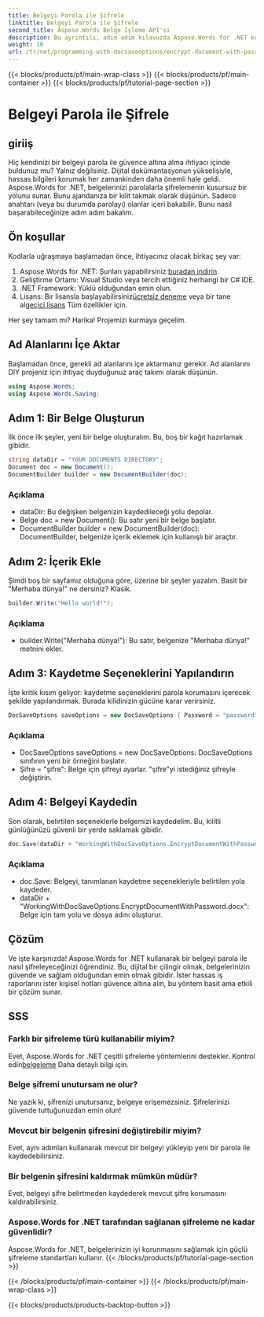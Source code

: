 ```yaml
---
title: Belgeyi Parola ile Şifrele
linktitle: Belgeyi Parola ile Şifrele
second_title: Aspose.Words Belge İşleme API'si
description: Bu ayrıntılı, adım adım kılavuzda Aspose.Words for .NET kullanarak bir belgeyi parola ile nasıl şifreleyeceğinizi öğrenin. Hassas bilgilerinizi zahmetsizce güvence altına alın.
weight: 10
url: /tr/net/programming-with-docsaveoptions/encrypt-document-with-password/
---
```


{{< blocks/products/pf/main-wrap-class >}}
{{< blocks/products/pf/main-container >}}
{{< blocks/products/pf/tutorial-page-section >}}

# Belgeyi Parola ile Şifrele

## giriiş

Hiç kendinizi bir belgeyi parola ile güvence altına alma ihtiyacı içinde buldunuz mu? Yalnız değilsiniz. Dijital dokümantasyonun yükselişiyle, hassas bilgileri korumak her zamankinden daha önemli hale geldi. Aspose.Words for .NET, belgelerinizi parolalarla şifrelemenin kusursuz bir yolunu sunar. Bunu ajandanıza bir kilit takmak olarak düşünün. Sadece anahtarı (veya bu durumda parolayı) olanlar içeri bakabilir. Bunu nasıl başarabileceğinize adım adım bakalım.

## Ön koşullar

Kodlarla uğraşmaya başlamadan önce, ihtiyacınız olacak birkaç şey var:
1.  Aspose.Words for .NET: Şunları yapabilirsiniz:[buradan indirin](https://releases.aspose.com/words/net/).
2. Geliştirme Ortamı: Visual Studio veya tercih ettiğiniz herhangi bir C# IDE.
3. .NET Framework: Yüklü olduğundan emin olun.
4.  Lisans: Bir lisansla başlayabilirsiniz[ücretsiz deneme](https://releases.aspose.com/) veya bir tane al[geçici lisans](https://purchase.aspose.com/temporary-license/) Tüm özellikler için.

Her şey tamam mı? Harika! Projemizi kurmaya geçelim.

## Ad Alanlarını İçe Aktar

Başlamadan önce, gerekli ad alanlarını içe aktarmanız gerekir. Ad alanlarını DIY projeniz için ihtiyaç duyduğunuz araç takımı olarak düşünün.

```csharp
using Aspose.Words;
using Aspose.Words.Saving;
```

## Adım 1: Bir Belge Oluşturun

İlk önce ilk şeyler, yeni bir belge oluşturalım. Bu, boş bir kağıt hazırlamak gibidir.

```csharp
string dataDir = "YOUR DOCUMENTS DIRECTORY";
Document doc = new Document();
DocumentBuilder builder = new DocumentBuilder(doc);
```

### Açıklama

- dataDir: Bu değişken belgenizin kaydedileceği yolu depolar.
- Belge doc = new Document(): Bu satır yeni bir belge başlatır.
- DocumentBuilder builder = new DocumentBuilder(doc): DocumentBuilder, belgenize içerik eklemek için kullanışlı bir araçtır.

## Adım 2: İçerik Ekle

Şimdi boş bir sayfamız olduğuna göre, üzerine bir şeyler yazalım. Basit bir "Merhaba dünya!" ne dersiniz? Klasik.

```csharp
builder.Write("Hello world!");
```

### Açıklama

- builder.Write("Merhaba dünya!"): Bu satır, belgenize "Merhaba dünya!" metnini ekler.

## Adım 3: Kaydetme Seçeneklerini Yapılandırın

İşte kritik kısım geliyor: kaydetme seçeneklerini parola korumasını içerecek şekilde yapılandırmak. Burada kilidinizin gücüne karar verirsiniz.

```csharp
DocSaveOptions saveOptions = new DocSaveOptions { Password = "password" };
```

### Açıklama

- DocSaveOptions saveOptions = new DocSaveOptions: DocSaveOptions sınıfının yeni bir örneğini başlatır.
- Şifre = "şifre": Belge için şifreyi ayarlar. "şifre"yi istediğiniz şifreyle değiştirin.

## Adım 4: Belgeyi Kaydedin

Son olarak, belirtilen seçeneklerle belgemizi kaydedelim. Bu, kilitli günlüğünüzü güvenli bir yerde saklamak gibidir.

```csharp
doc.Save(dataDir + "WorkingWithDocSaveOptions.EncryptDocumentWithPassword.docx", saveOptions);
```

### Açıklama

- doc.Save: Belgeyi, tanımlanan kaydetme seçenekleriyle belirtilen yola kaydeder.
- dataDir + "WorkingWithDocSaveOptions.EncryptDocumentWithPassword.docx": Belge için tam yolu ve dosya adını oluşturur.

## Çözüm

Ve işte karşınızda! Aspose.Words for .NET kullanarak bir belgeyi parola ile nasıl şifreleyeceğinizi öğrendiniz. Bu, dijital bir çilingir olmak, belgelerinizin güvende ve sağlam olduğundan emin olmak gibidir. İster hassas iş raporlarını ister kişisel notları güvence altına alın, bu yöntem basit ama etkili bir çözüm sunar.

## SSS

### Farklı bir şifreleme türü kullanabilir miyim?
 Evet, Aspose.Words for .NET çeşitli şifreleme yöntemlerini destekler. Kontrol edin[belgeleme](https://reference.aspose.com/words/net/) Daha detaylı bilgi için.

### Belge şifremi unutursam ne olur?
Ne yazık ki, şifrenizi unutursanız, belgeye erişemezsiniz. Şifrelerinizi güvende tuttuğunuzdan emin olun!

### Mevcut bir belgenin şifresini değiştirebilir miyim?
Evet, aynı adımları kullanarak mevcut bir belgeyi yükleyip yeni bir parola ile kaydedebilirsiniz.

### Bir belgenin şifresini kaldırmak mümkün müdür?
Evet, belgeyi şifre belirtmeden kaydederek mevcut şifre korumasını kaldırabilirsiniz.

### Aspose.Words for .NET tarafından sağlanan şifreleme ne kadar güvenlidir?
Aspose.Words for .NET, belgelerinizin iyi korunmasını sağlamak için güçlü şifreleme standartları kullanır.
{{< /blocks/products/pf/tutorial-page-section >}}

{{< /blocks/products/pf/main-container >}}
{{< /blocks/products/pf/main-wrap-class >}}

{{< blocks/products/products-backtop-button >}}

